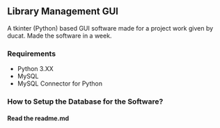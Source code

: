 ## Library Management GUI 

A tkinter (Python) based GUI software made for a project work given by ducat. Made the software in a week.


### Requirements

* Python 3.XX
* MySQL
* MySQL Connector for Python


### How to Setup the Database for the Software?
#### Read the readme.md

